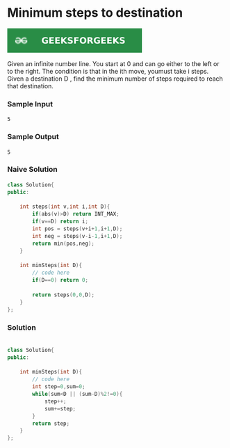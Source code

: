 # Minimum steps to destination

[![Problem Link](../assets/gfg.svg)](https://practice.geeksforgeeks.org/problems/minimum-number-of-steps-to-reach-a-given-number5234/1/#)

Given an infinite number line. You start at 0 and can go either to the left or to the right. The condition is that in the ith move, youmust take i steps. Given a destination D , find the minimum number of steps required to reach that destination.

### Sample Input
```
5
```
### Sample Output
```
5
```

### Naive Solution
```cpp
class Solution{
public:

    int steps(int v,int i,int D){
        if(abs(v)>D) return INT_MAX;
        if(v==D) return i;
        int pos = steps(v+i+1,i+1,D);
        int neg = steps(v-i-1,i+1,D);
        return min(pos,neg);
    }

    int minSteps(int D){
        // code here
        if(D==0) return 0;
        
        return steps(0,0,D);
    }
};
```

### Solution
```cpp

class Solution{
public:

    int minSteps(int D){
        // code here
        int step=0,sum=0;
        while(sum<D || (sum-D)%2!=0){
            step++;
            sum+=step;
        }
        return step;
    }
};
```

